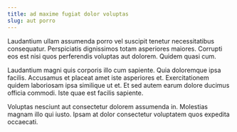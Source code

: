 ```yaml
---
title: ad maxime fugiat dolor voluptas
slug: aut porro
---
```


Laudantium ullam assumenda porro vel suscipit tenetur necessitatibus consequatur. Perspiciatis dignissimos totam asperiores maiores. Corrupti eos est nisi quos perferendis voluptas aut dolorem. Quidem quasi cum.

Laudantium magni quis corporis illo cum sapiente. Quia doloremque ipsa facilis. Accusamus et placeat amet iste asperiores et. Exercitationem quidem laboriosam ipsa similique ut et. Et sed autem earum dolore ducimus officia commodi. Iste quae est facilis sapiente.

Voluptas nesciunt aut consectetur dolorem assumenda in. Molestias magnam illo qui iusto. Ipsam at dolor consectetur voluptatem quos expedita occaecati.
